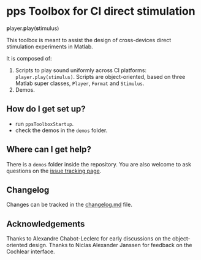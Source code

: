 # **pps** Toolbox for CI direct stimulation #
**p**layer.**p**lay(**s**timulus)

This toolbox is meant to assist the design of cross-devices direct stimulation experiments in Matlab.

It is composed of:

1. Scripts to play sound uniformly across CI platforms: `player.play(stimulus)`.
Scripts are object-oriented, based on three Matlab super classes, `Player`, `Format` and `Stimulus`.
1. Demos.


## How do I get set up? ##

* run `ppsToolboxStartup`.
* check the demos in the `demos` folder.

## Where can I get help? ##

There is a `demos` folder inside the repository. You are also welcome to ask questions
on the [issue tracking page](https://github.com/fguerit/pps-toolbox/issues).

## Changelog ##

Changes can be tracked in the [changelog.md](changelog.md) file.

## Acknowledgements ##

Thanks to Alexandre Chabot-Leclerc for early discussions on the object-oriented design.
Thanks to Niclas Alexander Janssen for feedback on the Cochlear interface.
